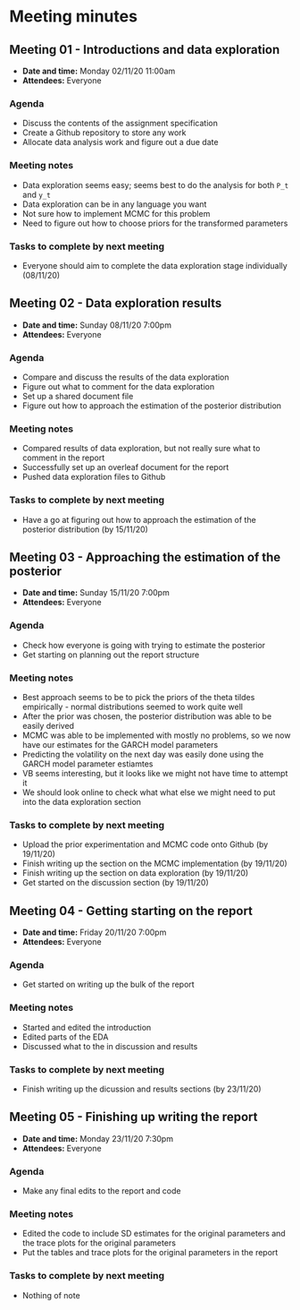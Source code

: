 
# Meeting minutes

## Meeting 01 - Introductions and data exploration

- **Date and time:** Monday 02/11/20 11:00am
- **Attendees:** Everyone

### Agenda

- Discuss the contents of the assignment specification
- Create a Github repository to store any work
- Allocate data analysis work and figure out a due date

### Meeting notes

- Data exploration seems easy; seems best to do the analysis for both `P_t` and `y_t`
- Data exploration can be in any language you want
- Not sure how to implement MCMC for this problem
- Need to figure out how to choose priors for the transformed parameters

### Tasks to complete by next meeting

- Everyone should aim to complete the data exploration stage individually (08/11/20)

## Meeting 02 - Data exploration results

- **Date and time:** Sunday 08/11/20 7:00pm
- **Attendees:** Everyone

### Agenda

- Compare and discuss the results of the data exploration
- Figure out what to comment for the data exploration
- Set up a shared document file
- Figure out how to approach the estimation of the posterior distribution

### Meeting notes

- Compared results of data exploration, but not really sure what to comment in the report
- Successfully set up an overleaf document for the report
- Pushed data exploration files to Github

### Tasks to complete by next meeting

- Have a go at figuring out how to approach the estimation of the posterior distribution (by 15/11/20)

## Meeting 03 - Approaching the estimation of the posterior

- **Date and time:** Sunday 15/11/20 7:00pm
- **Attendees:** Everyone

### Agenda

- Check how everyone is going with trying to estimate the posterior
- Get starting on planning out the report structure

### Meeting notes

- Best approach seems to be to pick the priors of the theta tildes empirically - normal distributions seemed to work quite well
- After the prior was chosen, the posterior distribution was able to be easily derived
- MCMC was able to be implemented with mostly no problems, so we now have our estimates for the GARCH model parameters
- Predicting the volatility on the next day was easily done using the GARCH model parameter estiamtes
- VB seems interesting, but it looks like we might not have time to attempt it
- We should look online to check what what else we might need to put into the data exploration section

### Tasks to complete by next meeting

- Upload the prior experimentation and MCMC code onto Github (by 19/11/20)
- Finish writing up the section on the MCMC implementation (by 19/11/20)
- Finish writing up the section on data exploration (by 19/11/20)
- Get started on the discussion section (by 19/11/20)

## Meeting 04 - Getting starting on the report

- **Date and time:** Friday 20/11/20 7:00pm
- **Attendees:** Everyone

### Agenda

- Get started on writing up the bulk of the report

### Meeting notes

- Started and edited the introduction
- Edited parts of the EDA
- Discussed what to the in discussion and results

### Tasks to complete by next meeting

- Finish writing up the dicussion and results sections (by 23/11/20)

## Meeting 05 - Finishing up writing the report

- **Date and time:** Monday 23/11/20 7:30pm
- **Attendees:** Everyone

### Agenda

- Make any final edits to the report and code

### Meeting notes

- Edited the code to include SD estimates for the original parameters and the trace plots for the original parameters
- Put the tables and trace plots for the original parameters in the report

### Tasks to complete by next meeting

- Nothing of note
